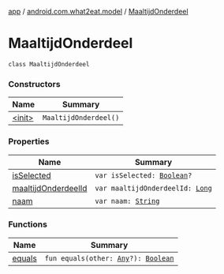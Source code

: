 [app](../../index.md) / [android.com.what2eat.model](../index.md) / [MaaltijdOnderdeel](./index.md)

# MaaltijdOnderdeel

`class MaaltijdOnderdeel`

### Constructors

| Name | Summary |
|---|---|
| [&lt;init&gt;](-init-.md) | `MaaltijdOnderdeel()` |

### Properties

| Name | Summary |
|---|---|
| [isSelected](is-selected.md) | `var isSelected: `[`Boolean`](https://kotlinlang.org/api/latest/jvm/stdlib/kotlin/-boolean/index.html)`?` |
| [maaltijdOnderdeelId](maaltijd-onderdeel-id.md) | `var maaltijdOnderdeelId: `[`Long`](https://kotlinlang.org/api/latest/jvm/stdlib/kotlin/-long/index.html) |
| [naam](naam.md) | `var naam: `[`String`](https://kotlinlang.org/api/latest/jvm/stdlib/kotlin/-string/index.html) |

### Functions

| Name | Summary |
|---|---|
| [equals](equals.md) | `fun equals(other: `[`Any`](https://kotlinlang.org/api/latest/jvm/stdlib/kotlin/-any/index.html)`?): `[`Boolean`](https://kotlinlang.org/api/latest/jvm/stdlib/kotlin/-boolean/index.html) |
